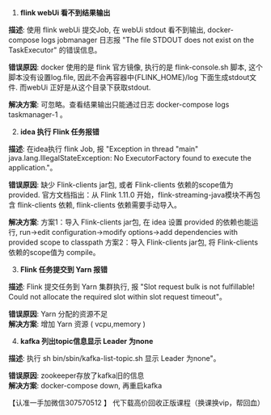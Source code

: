 1. **flink webUi 看不到结果输出**

**描述**: 使用 flink webUi 提交Job, 在 webUi stdout 看不到输出, docker-compose logs jobmanager  日志报 "The file STDOUT does not exist on the TaskExecutor" 的错误信息。<br />

**错误原因**: docker 使用的是 flink 官方镜像, 执行的是 flink-console.sh 脚本, 这个脚本没有设置log.file, 因此不会再容器中{FLINK_HOME}/log 下面生成stdout文件. 而webUi 正好是从这个目录下获取stdout. <br />

**解决方案**: 可忽略。查看结果输出只能通过日志 docker-compose logs taskmanager-1 。


2. **idea 执行 Flink 任务报错**

**描述**: 在idea执行 flink Job, 报 "Exception in thread "main" java.lang.IllegalStateException: No ExecutorFactory found to execute the application."。<br />

**错误原因**: 缺少 Flink-clients jar包, 或者 Flink-clients 依赖的scope值为 provided. 官方文档指出：从 Flink 1.11.0 开始，flink-streaming-java模块不再包含 flink-clients 依赖, flink-clients 依赖需要手动导入。<br />

**解决方案**: 
方案1：导入 Flink-clients jar包, 在 idea 设置 provided 的依赖也能运行, run->edit configuration->modify options->add dependencies with provided scope to classpath
方案2：导入 Flink-clients jar包, 将 Flink-clients 依赖的scope值为 compile。 


3. **Flink 任务提交到 Yarn 报错**

**描述**: Flink 提交任务到 Yarn 集群执行, 报 "Slot request bulk is not fulfillable! Could not allocate the required slot within slot request timeout"。<br />

**错误原因**: Yarn 分配的资源不足<br />
**解决方案**: 增加 Yarn 资源 ( vcpu,memory )

4. **kafka 列出topic信息显示 Leader 为none**

**描述**: 执行 sh bin/sbin/kafka-list-topic.sh 显示 Leader 为none"。<br />

**错误原因**: zookeeper存放了kafka旧的信息<br />
**解决方案**: docker-compose down, 再重启kafka





【认准一手加微信307570512 】 代下载高价回收正版课程（换课换vip，帮回血）
